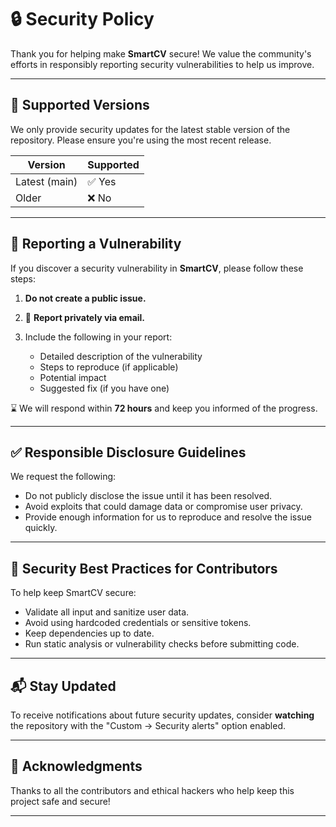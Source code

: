 # 🔒 Security Policy

Thank you for helping make **SmartCV** secure! We value the community's efforts in responsibly reporting security vulnerabilities to help us improve.

---

## 📅 Supported Versions

We only provide security updates for the latest stable version of the repository. Please ensure you're using the most recent release.

| Version       | Supported          |
|---------------|--------------------|
| Latest (main) | ✅ Yes              |
| Older         | ❌ No               |

---

## 📢 Reporting a Vulnerability

If you discover a security vulnerability in **SmartCV**, please follow these steps:

1. **Do not create a public issue.**
2. 📧 **Report privately via email.**  

3. Include the following in your report:
   - Detailed description of the vulnerability
   - Steps to reproduce (if applicable)
   - Potential impact
   - Suggested fix (if you have one)

⌛ We will respond within **72 hours** and keep you informed of the progress.

---

## ✅ Responsible Disclosure Guidelines

We request the following:

- Do not publicly disclose the issue until it has been resolved.
- Avoid exploits that could damage data or compromise user privacy.
- Provide enough information for us to reproduce and resolve the issue quickly.

---

## 🔐 Security Best Practices for Contributors

To help keep SmartCV secure:

- Validate all input and sanitize user data.
- Avoid using hardcoded credentials or sensitive tokens.
- Keep dependencies up to date.
- Run static analysis or vulnerability checks before submitting code.

---

## 📬 Stay Updated

To receive notifications about future security updates, consider **watching** the repository with the "Custom → Security alerts" option enabled.

---

## 🙏 Acknowledgments

Thanks to all the contributors and ethical hackers who help keep this project safe and secure!

---

